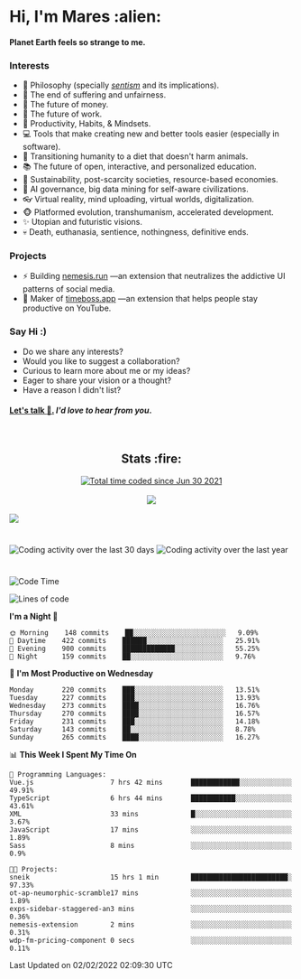 <h1>Hi, I'm Mares :alien:</h1>

#### Planet Earth feels so strange to me.

### **Interests**

- 🌊 Philosophy (specially [_sentism_][sentismmedium] and its implications).
- 🎯 The end of suffering and unfairness.
- 💸 The future of money.
- 💼 The future of work.
- 🧠 Productivity, Habits, & Mindsets.
- 💻 Tools that make creating new and better tools easier (especially in software).
- 🥗 Transitioning humanity to a diet that doesn't harm animals.
- 📚 The future of open, interactive, and personalized education.
- 🌱 Sustainability, post-scarcity societies, resource-based economies.
- 🤖 AI governance, big data mining for self-aware civilizations.
- 👓 Virtual reality, mind uploading, virtual worlds, digitalization.
- 🐵 Platformed evolution, transhumanism, accelerated development.
- ✨ Utopian and futuristic visions.
- 💀 Death, euthanasia, sentience, nothingness, definitive ends.


### **Projects**

- ⚡ Building [nemesis.run](https://nemesis.run) —an extension that neutralizes the addictive UI patterns of social media.
- 💎 Maker of [timeboss.app](https://timeboss.app) —an extension that helps people stay productive on YouTube.


### **Say Hi :)**

- Do we share any interests?
- Would you like to suggest a collaboration?
- Curious to learn more about me or my ideas?
- Eager to share your vision or a thought?
- Have a reason I didn't list?

#### [Let's talk :wave:.](mailto:mareszhar@gmail.com) _I'd love to hear from you_.

[sentismmedium]: https://medium.com/@mareszhar/born-a-prisoner-a-reflection-about-life-its-struggles-and-a-plan-to-escape-d8566ce9b026

<br>

<h2 align="center">Stats :fire:</h2>

<div align="center">
  <a href="https://wakatime.com/@cfdc0e0d-4860-4b62-9ff0-cb659185525e">
    <img src="https://wakatime.com/badge/user/cfdc0e0d-4860-4b62-9ff0-cb659185525e.svg" alt="Total time coded since Jun 30 2021" />
  </a>
</div>

<br>

<!-- 
Add or remove this: 
&dates=B1AAB3FF 
...or this...
&date_format=M%20j%5B%2C%20Y%5D
from the *streak stats URL below* if they get bugged and aren't updating: 
-->

<div align="center">
  <img src="https://github-readme-streak-stats.herokuapp.com?user=mareszhar&theme=black-ice&hide_border=true&stroke=FFFFFF15&ring=DF8FFE&fire=DF8FFE&currStreakLabel=DF8FFE&background=1A232A&currStreakNum=86FFAB&dates=B1AAB3FF&date_format=M%20j%5B%2C%20Y%5D">
</div>

<br>

<img src="https://activity-graph.herokuapp.com/graph?username=mareszhar&theme=nord&bg_color=00000000&color=979797&line=DF8FFE&point=00000000&area=true&hide_border=true">

<br>

<h1></h1>

<img src="https://wakatime.com/share/@mares/5df0ff02-9c79-41b4-b540-51dc9c65a57b.svg" alt="Coding activity over the last 30 days" />
<img src="https://wakatime.com/share/@mares/ea89ba71-f374-40af-930c-e0655909fe37.svg" alt="Coding activity over the last year" />

<h1></h1>

<!--START_SECTION:waka-->
![Code Time](http://img.shields.io/badge/Code%20Time-465%20hrs%2033%20mins-blue)

![Lines of code](https://img.shields.io/badge/From%20Hello%20World%20I%27ve%20Written-124%20Thousand%20lines%20of%20code-blue)

**I'm a Night 🦉** 

```text
🌞 Morning    148 commits    ██░░░░░░░░░░░░░░░░░░░░░░░   9.09% 
🌆 Daytime    422 commits    ██████░░░░░░░░░░░░░░░░░░░   25.91% 
🌃 Evening    900 commits    █████████████░░░░░░░░░░░░   55.25% 
🌙 Night      159 commits    ██░░░░░░░░░░░░░░░░░░░░░░░   9.76%

```
📅 **I'm Most Productive on Wednesday** 

```text
Monday       220 commits    ███░░░░░░░░░░░░░░░░░░░░░░   13.51% 
Tuesday      227 commits    ███░░░░░░░░░░░░░░░░░░░░░░   13.93% 
Wednesday    273 commits    ████░░░░░░░░░░░░░░░░░░░░░   16.76% 
Thursday     270 commits    ████░░░░░░░░░░░░░░░░░░░░░   16.57% 
Friday       231 commits    ███░░░░░░░░░░░░░░░░░░░░░░   14.18% 
Saturday     143 commits    ██░░░░░░░░░░░░░░░░░░░░░░░   8.78% 
Sunday       265 commits    ████░░░░░░░░░░░░░░░░░░░░░   16.27%

```


📊 **This Week I Spent My Time On** 

```text
💬 Programming Languages: 
Vue.js                   7 hrs 42 mins       ████████████░░░░░░░░░░░░░   49.91% 
TypeScript               6 hrs 44 mins       ███████████░░░░░░░░░░░░░░   43.61% 
XML                      33 mins             █░░░░░░░░░░░░░░░░░░░░░░░░   3.67% 
JavaScript               17 mins             ░░░░░░░░░░░░░░░░░░░░░░░░░   1.89% 
Sass                     8 mins              ░░░░░░░░░░░░░░░░░░░░░░░░░   0.9%

🐱‍💻 Projects: 
sneik                    15 hrs 1 min        ████████████████████████░   97.33% 
ot-ap-neumorphic-scramble17 mins             ░░░░░░░░░░░░░░░░░░░░░░░░░   1.89% 
exps-sidebar-staggered-an3 mins              ░░░░░░░░░░░░░░░░░░░░░░░░░   0.36% 
nemesis-extension        2 mins              ░░░░░░░░░░░░░░░░░░░░░░░░░   0.31% 
wdp-fm-pricing-component 0 secs              ░░░░░░░░░░░░░░░░░░░░░░░░░   0.11%

```


 Last Updated on 02/02/2022 02:09:30 UTC
<!--END_SECTION:waka-->
